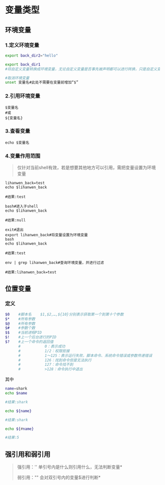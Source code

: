 # 变量类型

## 环境变量

### 1.定义环境变量

```sh
export back_dir2="hello"

export back_dir1
#将自定义变量转换成环境变量，无论自定义变量是否事先被声明都可以进行转换，只是自定义变量若是事先未被声明，则无意义

#取消环境变量
unset 变量名#此处不需要在变量前增加“$”
```



### 2.引用环境变量

```shell
$变量名
#或
${变量名}
```



### 3.查看变量

```
echo $变量名
```



### 4.变量作用范围

> 仅针对当前shell有效，若是想要其他地方可以引用，需把变量设置为环境变量

```shell
lihanwen_back=test
echo $lihanwen_back

#结果:test

bash#进入子shell
echo $lihanwen_back

#结果:null

exit#退出
export lihanwen_back#将变量设置为环境变量
bash
echo $lihanwen_back

#结果:test

env | grep lihanwen_back#查询环境变量，并进行过滤

#结果:lihanwen_back=test
```





## 位置变量

### 定义

```sh
$0    #脚本名    $1,$2,…,${10}分别表示获取第一个到第十个参数
$*    #所有参数
$@    #所有参数
$#    #参数个数
$$    #当前进程PID
$!    #上一个后台进行的PID
$?    #上一个命令的返回值
      #           0：表示成功
      #           1/2：权限拒接
      #           1～125：表示运行失败，脚本命令、系统命令错误或参数传递错误
      #           126：找到命令但是无法执行
      #           127：命令找不到
      #           >128：命令执行中退出
```

其中

```sh
name=shark
echo $name

#结果:shark

echo ${name}

#结果:shark

echo ${#name}

#结果:5
```





## 强引用和弱引用

> 强引用：''		单引号内是什么则引用什么，无法判断变量*
>
> 弱引用：""		会对双引号内的变量$进行判断*